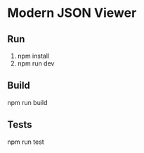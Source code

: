 # Modern JSON Viewer

## Run

1. npm install
2. npm run dev

## Build

npm run build

## Tests

npm run test